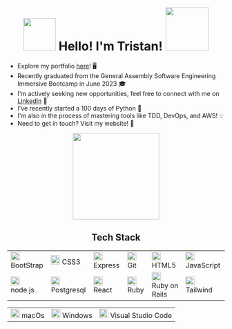 <h1 align="center">
<img src="https://github.com/trstnb1998/trstnb1998/assets/106173556/30f64986-ae81-44d0-a3df-784077cca6cd" width="75px" height="75px">
Hello! I'm Tristan! 
<img src="https://github.com/trstnb1998/trstnb1998/assets/106173556/6af92c1f-c04e-4a0b-bc98-22b8e3aec12c" width="100px" height="100px">
</h1>

- Explore my portfolio [here](https://trstnb1998.netlify.app/)! 🖥️
- Recently graduated from the General Assembly Software Engineering Immersive Bootcamp in June 2023 🎓
- I'm actively seeking new opportunities, feel free to connect with me on [LinkedIn](https://www.linkedin.com/in/tristanb1998/) 🤝
- I've recently started a 100 days of Python 🐍
- I'm also in the process of mastering tools like TDD, DevOps, and AWS! 💡
- Need to get in touch? Visit my website! 📧
<div align="center">
  <img src="https://github.com/trstnb1998/trstnb1998/assets/106173556/702fac84-0502-46b0-a44e-43a78fc0e775" width="200px">
</div> 

<h2 align="center">Tech Stack</h2>

<table align="center">
  <tr>
    <td>
      <a href="https://getbootstrap.com/" title="Bootstrap"
        ><img
          src="https://github.com/get-icon/geticon/raw/master/icons/bootstrap.svg"
          alt="Bootstrap"
          width="21px"
          height="21px"
      /></a>
      BootStrap
    </td>
    <td>
      <a href="https://www.w3.org/TR/CSS/" title="CSS3"
        ><img
          src="https://github.com/get-icon/geticon/raw/master/icons/css-3.svg"
          alt="CSS3"
          width="21px"
          height="21px"
      /></a>
      CSS3
    </td>
    <td>
      <a href="https://expressjs.com/" title="Express"
        ><img
          src="https://user-images.githubusercontent.com/25181517/183859966-a3462d8d-1bc7-4880-b353-e2cbed900ed6.png"
          alt="Express"
          width="21px"
          height="21px"
      /></a>
      Express
    </td>
    <td>
      <a href="https://git-scm.com/" title="Git"
        ><img
          src="https://github.com/get-icon/geticon/raw/master/icons/git-icon.svg"
          alt="Git"
          width="21px"
          height="21px"
      /></a>
      Git
    </td>
    <td>
      <a href="https://www.w3.org/TR/html5/" title="HTML5"
        ><img
          src="https://github.com/get-icon/geticon/raw/master/icons/html-5.svg"
          alt="HTML5"
          width="21px"
          height="21px"
      /></a>
      HTML5
    </td>
    <td>
      <a
        href="https://developer.mozilla.org/en-US/docs/Web/JavaScript"
        title="JavaScript"
        ><img
          src="https://github.com/get-icon/geticon/raw/master/icons/javascript.svg"
          alt="JavaScript"
          width="21px"
          height="21px"
      /></a>
      JavaScript
    </td>
  </tr>

  <tr>
    <td>
      <a href="https://nodejs.org/" title="Node.js"
        ><img
          src="https://github.com/get-icon/geticon/raw/master/icons/nodejs-icon.svg"
          alt="Node.js"
          width="21px"
          height="21px"
      /></a>
      node.js
    </td>
    <td>
      <a href="https://www.postgresql.org/" title="PostgreSQL"
        ><img
          src="https://github.com/get-icon/geticon/raw/master/icons/postgresql.svg"
          alt="PostgreSQL"
          width="21px"
          height="21px"
      /></a>
      Postgresql
    </td>
    <td>
      <a href="https://reactjs.org/" title="React"
        ><img
          src="https://github.com/get-icon/geticon/raw/master/icons/react.svg"
          alt="React"
          width="21px"
          height="21px"
      /></a>
      React
    </td>
    <td>
      <a href="https://www.ruby-lang.org/en/" title="Ruby"
        ><img
          src="https://user-images.githubusercontent.com/25181517/192603745-7d34df9e-7756-4756-a539-6a61badf7a80.png"
          alt="Ruby"
          width="21px"
          height="21px"
      /></a>
      Ruby
    </td>
    <td>
      <a
        href="[https://www.ruby-lang.org/en/](https://rubyonrails.org/)"
        title="RubyOnRails"
        ><img
          src="https://user-images.githubusercontent.com/25181517/192603748-3ac17112-3653-4257-80da-a57334b11411.png"
          alt="RubyOnRails"
          width="21px"
          height="21px"
      /></a>
      Ruby on Rails
    </td>
      <td>
      <a href="https://tailwindcss.com/" title="Sass"
        ><img
          src="https://github.com/get-icon/geticon/raw/master/icons/tailwindcss.svg"
          alt="Tailwind"
          width="21px"
          height="21px"
      /></a>
      Tailwind
    </td>
  </tr>
</table>

<table align="center">
  <tr>
    <td>
      <a href="https://support.apple.com/en-au/macos" title="macOS"
        ><img
          src="https://user-images.githubusercontent.com/25181517/186884152-ae609cca-8cf1-4175-8d60-1ce1fa078ca2.png"
          alt="macOS"
          width="21px"
          height="21px"
      /></a>
      macOs
    </td>
    <td>
      <a href="https://www.microsoft.com/en-au" title="Windows"
        ><img
          src="https://github.com/trstnb1998/trstnb1998/assets/106173556/d03ee99f-3006-436e-a070-52d5f73d4714"
          alt="Windows"
          width="21px"
          height="21px"
      /></a>
      Windows
    </td>
    <td>
      <a href="https://code.visualstudio.com/" title="VSCode"
        ><img
          src="https://user-images.githubusercontent.com/25181517/192108891-d86b6220-e232-423a-bf5f-90903e6887c3.png"
          alt="VSCode"
          width="21px"
          height="21px"
      /></a>
      Visual Studio Code
    </td>
  </tr>
</table>
<!-- ![Snake animation](https://github.com/trstnb1998/trstnb1998/blob/output/github-contribution-grid-snake.svg)
 -->
